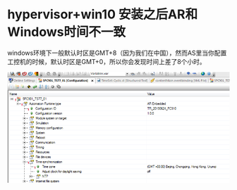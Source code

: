 # hypervisor+win10 安装之后AR和Windows时间不一致

windows环境下一般默认时区是GMT+8（因为我们在中国），然而AS里当你配置工控机的时候，默认时区是GMT+0，所以你会发现时间上差了8个小时。

![Img](./FILES/021%20hypervisor+win10%20安装之后AR和Windows时间不一致.md/img-20220617140012.png)
